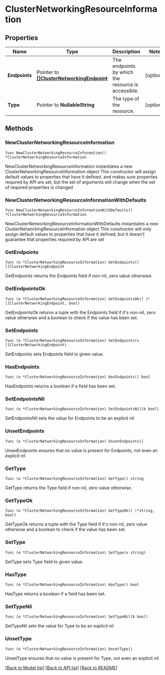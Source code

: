 # ClusterNetworkingResourceInformation

## Properties

Name | Type | Description | Notes
------------ | ------------- | ------------- | -------------
**Endpoints** | Pointer to [**[]ClusterNetworkingEndpoint**](ClusterNetworkingEndpoint.md) | The endpoints by which the resource is accessible. | [optional] 
**Type** | Pointer to **NullableString** | The type of the resource. | [optional] 

## Methods

### NewClusterNetworkingResourceInformation

`func NewClusterNetworkingResourceInformation() *ClusterNetworkingResourceInformation`

NewClusterNetworkingResourceInformation instantiates a new ClusterNetworkingResourceInformation object
This constructor will assign default values to properties that have it defined,
and makes sure properties required by API are set, but the set of arguments
will change when the set of required properties is changed

### NewClusterNetworkingResourceInformationWithDefaults

`func NewClusterNetworkingResourceInformationWithDefaults() *ClusterNetworkingResourceInformation`

NewClusterNetworkingResourceInformationWithDefaults instantiates a new ClusterNetworkingResourceInformation object
This constructor will only assign default values to properties that have it defined,
but it doesn't guarantee that properties required by API are set

### GetEndpoints

`func (o *ClusterNetworkingResourceInformation) GetEndpoints() []ClusterNetworkingEndpoint`

GetEndpoints returns the Endpoints field if non-nil, zero value otherwise.

### GetEndpointsOk

`func (o *ClusterNetworkingResourceInformation) GetEndpointsOk() (*[]ClusterNetworkingEndpoint, bool)`

GetEndpointsOk returns a tuple with the Endpoints field if it's non-nil, zero value otherwise
and a boolean to check if the value has been set.

### SetEndpoints

`func (o *ClusterNetworkingResourceInformation) SetEndpoints(v []ClusterNetworkingEndpoint)`

SetEndpoints sets Endpoints field to given value.

### HasEndpoints

`func (o *ClusterNetworkingResourceInformation) HasEndpoints() bool`

HasEndpoints returns a boolean if a field has been set.

### SetEndpointsNil

`func (o *ClusterNetworkingResourceInformation) SetEndpointsNil(b bool)`

 SetEndpointsNil sets the value for Endpoints to be an explicit nil

### UnsetEndpoints
`func (o *ClusterNetworkingResourceInformation) UnsetEndpoints()`

UnsetEndpoints ensures that no value is present for Endpoints, not even an explicit nil
### GetType

`func (o *ClusterNetworkingResourceInformation) GetType() string`

GetType returns the Type field if non-nil, zero value otherwise.

### GetTypeOk

`func (o *ClusterNetworkingResourceInformation) GetTypeOk() (*string, bool)`

GetTypeOk returns a tuple with the Type field if it's non-nil, zero value otherwise
and a boolean to check if the value has been set.

### SetType

`func (o *ClusterNetworkingResourceInformation) SetType(v string)`

SetType sets Type field to given value.

### HasType

`func (o *ClusterNetworkingResourceInformation) HasType() bool`

HasType returns a boolean if a field has been set.

### SetTypeNil

`func (o *ClusterNetworkingResourceInformation) SetTypeNil(b bool)`

 SetTypeNil sets the value for Type to be an explicit nil

### UnsetType
`func (o *ClusterNetworkingResourceInformation) UnsetType()`

UnsetType ensures that no value is present for Type, not even an explicit nil

[[Back to Model list]](../README.md#documentation-for-models) [[Back to API list]](../README.md#documentation-for-api-endpoints) [[Back to README]](../README.md)


